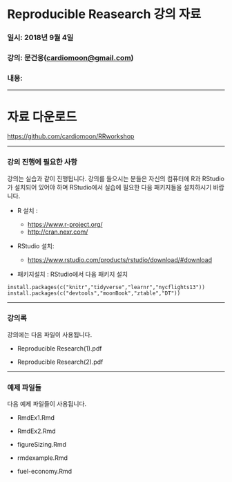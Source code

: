 # Reproducible Reasearch 강의 자료

### 일시: 2018년 9월 4일

### 강의: 문건웅(cardiomoon@gmail.com) 

### 내용: 

---

# 자료 다운로드

https://github.com/cardiomoon/RRworkshop
 

---


### 강의 진행에 필요한 사항

강의는 실습과 같이 진행됩니다. 강의를 들으시는 분들은 자신의 컴퓨터에 R과 RStudio가 설치되어 있어야 하며 RStudio에서 실습에 필요한 다음 패키지들을 설치하시기 바랍니다.

- R 설치 :  
    - https://www.r-project.org/
    - http://cran.nexr.com/
    

- RStudio 설치: 
    - https://www.rstudio.com/products/rstudio/download/#download

- 패키지설치 : RStudio에서 다음 패키지 설치

```{r,eval=FALSE}
install.packages(c("knitr","tidyverse","learnr","nycflights13"))
install.packages(c("devtools","moonBook","ztable","DT"))
```
---

### 강의록

강의에는 다음 파일이 사용됩니다.

- Reproducible Research(1).pdf

- Reproducible Research(2).pdf

---

### 예제 파일들

다음 예제 파일들이 사용됩니다.

- RmdEx1.Rmd

- RmdEx2.Rmd

- figureSizing.Rmd

- rmdexample.Rmd

- fuel-economy.Rmd